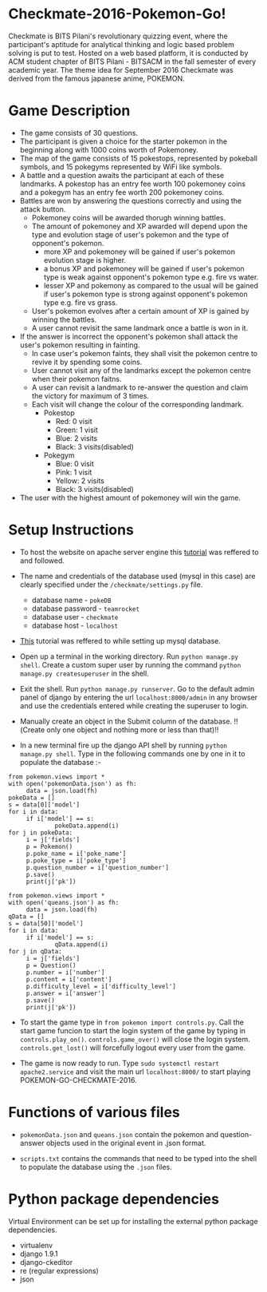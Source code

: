 # Checkmate-2016-Pokemon-Go!

Checkmate is BITS Pilani's revolutionary quizzing event, where the participant's aptitude for analytical thinking and logic based problem solving is put to test. Hosted on a web based platform, it is conducted by ACM student chapter of BITS Pilani \- BITSACM in the fall semester of every academic year. The theme idea for September 2016 Checkmate was derived from the famous japanese anime, POKEMON.

# Game Description

* The game consists of 30 questions.
* The participant is given a choice for the starter pokemon in the beginning along with 1000 coins worth of Pokemoney.
* The map of the game consists of 15 pokestops, represented by pokeball symbols, and 15 pokegyms represented by WiFi like symbols.
* A battle and a question awaits the participant at each of these landmarks. A pokestop has an entry fee worth 100 pokemoney coins and a pokegym has an entry fee worth 200 pokemoney coins.
* Battles are won by answering the questions correctly and using the attack button.
  - Pokemoney coins will be awarded thorugh winning battles.
  - The amount of pokemoney and XP awarded will depend upon the type and evolution stage of user's pokemon and the type of opponent's pokemon.
    * more XP and pokemoney will be gained if user's pokemon evolution stage is higher.
    * a bonus XP and pokemoney will be gained if user's pokemon type is weak against opponent's pokemon type e.g. fire vs water.
    * lesser XP and pokemony as compared to the usual will be gained if user's pokemon type is strong against opponent's pokemon type e.g. fire vs grass.
  - User's pokemon evolves after a certain amount of XP is gained by winning the battles.
  - A user cannot revisit the same landmark once a battle is won in it.
* If the answer is incorrect the opponent's pokemon shall attack the user's pokemon resulting in fainting.
  - In case user's pokemon faints, they shall visit the pokemon centre to revive it by spending some coins.
  - User cannot visit any of the landmarks except the pokemon centre when their pokemon faitns.
  - A user can revisit a landmark to re-answer the question and claim the victory for maximum of 3 times.
  - Each visit will change the colour of the corresponding landmark.
    * Pokestop
      - Red: 0 visit
      - Green: 1 visit
      - Blue: 2 visits
      - Black: 3 visits(disabled)
    * Pokegym
      - Blue: 0 visit
      - Pink: 1 visit
      - Yellow: 2 visits
      - Black: 3 visits(disabled)
* The user with the highest amount of pokemoney will win the game.

# Setup Instructions

- To host the website on apache server engine this [tutorial](https://www.digitalocean.com/community/tutorials/how-to-serve-django-applications-with-apache-and-mod_wsgi-on-ubuntu-14-04) was reffered to and followed.

- The name and credentials of the database used (mysql in this case) are clearly specified under the `/checkmate/settings.py` file.
  * database name - `pokeDB`
  * database password - `teamrocket`
  * database user - `checkmate`
  * database host - `localhost`
 - [This](https://www.digitalocean.com/community/tutorials/how-to-use-mysql-or-mariadb-with-your-django-application-on-ubuntu-14-04) tutorial was reffered to while setting up mysql database.

- Open up a terminal in the working directory. Run `python manage.py shell`. Create a custom super user by running the command `python manage.py createsuperuser` in the shell.

- Exit the shell. Run `python manage.py runserver`. Go to the default admin panel of django by entering the url `localhost:8000/admin` in any browser and use the credentials entered while creating the superuser to login.

- Manually create an object in the Submit column of the database. !!(Create only one object and nothing more or less than that)!!

- In a new terminal fire up the django API shell by running `python manage.py shell`. Type in the following commands one by one in it to populate the database :-
```
from pokemon.views import *
with open('pokemonData.json') as fh:
     data = json.load(fh)
pokeData = []
s = data[0]['model']
for i in data:
     if i['model'] == s:
             pokeData.append(i)
for j in pokeData:
     i = j['fields']
     p = Pokemon()
     p.poke_name = i['poke_name']
     p.poke_type = i['poke_type']
     p.question_number = i['question_number']
     p.save()
     print(j['pk'])
```
```    
from pokemon.views import *
with open('queans.json') as fh:
     data = json.load(fh)
qData = []
s = data[50]['model']
for i in data:
     if i['model'] == s:
             qData.append(i)
for j in qData:
     i = j['fields']
     p = Question()
     p.number = i['number']
     p.content = i['content']
     p.difficulty_level = i['difficulty_level']
     p.answer = i['answer']
     p.save()
     print(j['pk'])
```
- To start the game type in `from pokemon import controls.py`. Call the start game funcion to start the login system of the game by typing in `controls.play_on()`. `controls.game_over()` will close the login system. `controls.get_lost()` will forcefully logout every user from the game.

- The game is now ready to run. Type `sudo systemctl restart apache2.service` and visit the main url `localhost:8000/` to start playing POKEMON-GO-CHECKMATE-2016.

# Functions of various files

- `pokemonData.json` and `queans.json` contain the pokemon and question-answer objects used in the original event in .json format.

- `scripts.txt` contains the commands that need to be typed into the shell to populate the database using the `.json` files.

# Python package dependencies

Virtual Environment can be set up for installing the external python package dependencies.

* virtualenv
* django 1.9.1
* django-ckeditor
* re (regular expressions)
* json
